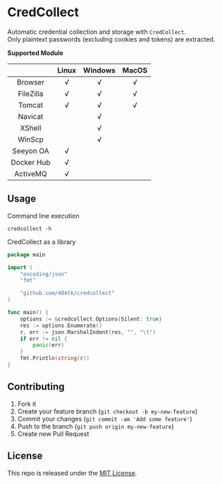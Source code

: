 CredCollect
===========

Automatic credential collection and storage with `CredCollect`.  
Only plaintext passwords (excluding cookies and tokens) are extracted.

**Supported Module**

|				| Linux |Windows| MacOS	|
| :-----------: | :--:	| :--:	| :--:	|
|	Browser		|	√ 	|	√	|	√	|
|	FileZilla	|	√	|	√	|	√	|
|	Tomcat		|	√   |	√	|	√	|
|	Navicat		|	    |	√	|		|
|	XShell		|	    |	√	|		|
|	WinScp		|		|	√	|		|
|	Seeyon OA	|	√	|		|		|
|	Docker Hub	|	√	|		|		|
|	ActiveMQ	|	√	|		|		|

Usage
-----
Command line execution
```shell
credcollect -h
```

CredCollect as a library  
```go
package main

import (
	"encoding/json"
	"fmt"

	"github.com/404tk/credcollect"
)

func main() {
	options := &credcollect.Options{Silent: true}
	res := options.Enumerate()
	r, err := json.MarshalIndent(res, "", "\t")
	if err != nil {
		panic(err)
	}
	fmt.Println(string(r))
}
```

Contributing
------------

1.  Fork it
2.  Create your feature branch (`git checkout -b my-new-feature`)
3.  Commit your changes (`git commit -am 'Add some feature'`)
4.  Push to the branch (`git push origin my-new-feature`)
5.  Create new Pull Request

License
-------

This repo is released under the [MIT License](http://www.opensource.org/licenses/MIT).
